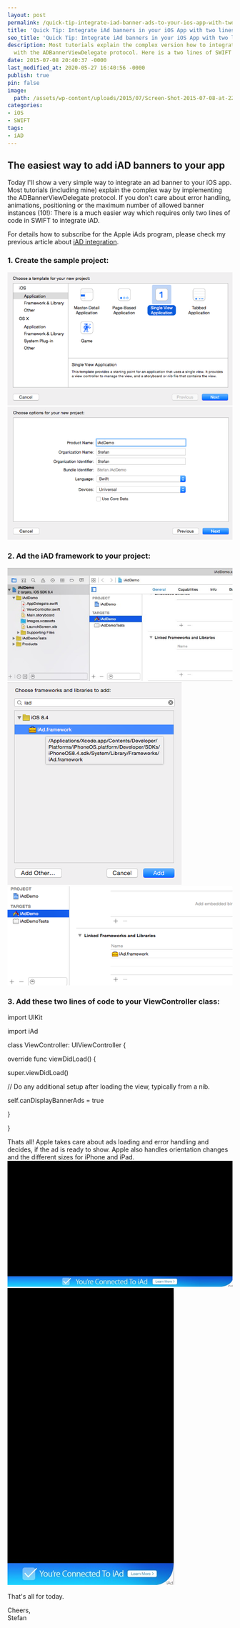 ```yaml
---
layout: post
permalink: /quick-tip-integrate-iad-banner-ads-to-your-ios-app-with-two-lines-of-code/
title: 'Quick Tip: Integrate iAd banners in your iOS App with two lines of code'
seo_title: 'Quick Tip: Integrate iAd banners in your iOS App with two lines of code'
description: Most tutorials explain the complex version how to integrate iAd banners
  with the ADBannerViewDelegate protocol. Here is a two lines of SWIFT code solution
date: 2015-07-08 20:40:37 -0000
last_modified_at: 2020-05-27 16:40:56 -0000
publish: true
pin: false
image:
  path: /assets/wp-content/uploads/2015/07/Screen-Shot-2015-07-08-at-22.01.17-1.jpg
categories:
- iOS
- SWIFT
tags:
- iAD
---
```

## The easiest way to add iAD banners to your app

Today I'll show a very simple way to integrate an ad banner to your iOS app. Most tutorials (including mine) explain the complex way by implementing the ADBannerViewDelegate protocol. If you don't care about error handling, animations, positioning or the maximum number of allowed banner instances (10!): There is a much easier way which requires only two lines of code in SWIFT to integrate iAD.

For details how to subscribe for the Apple iAds program, please check my previous article about [iAD integration](/how-to-implement-a-space-shooter-with-spritekit-and-swift-part-7-iad-integration " iAD integration").

### 1\. Create the sample project:

[![iAd Tutorial](/assets/wp-content/uploads/2015/07/Screen-Shot-2015-07-08-at-21.55.35.png)](/assets/wp-content/uploads/2015/07/Screen-Shot-2015-07-08-at-21.55.35.png) [![iAd Tutorial](/assets/wp-content/uploads/2015/07/Screen-Shot-2015-07-08-at-21.55.52.png)](/assets/wp-content/uploads/2015/07/Screen-Shot-2015-07-08-at-21.55.52.png)

### 2\. Ad the iAD framework to your project:

[![iAd Tutorial](/assets/wp-content/uploads/2015/07/Screen-Shot-2015-07-08-at-21.57.04-1.jpg)](/assets/wp-content/uploads/2015/07/Screen-Shot-2015-07-08-at-21.57.04-1.jpg) [![iAd Tutorial](/assets/wp-content/uploads/2015/07/Screen-Shot-2015-07-08-at-21.57.19.png)](/assets/wp-content/uploads/2015/07/Screen-Shot-2015-07-08-at-21.57.19.png) [![iAd Tutorial](/assets/wp-content/uploads/2015/07/Screen-Shot-2015-07-08-at-21.57.29.png)](/assets/wp-content/uploads/2015/07/Screen-Shot-2015-07-08-at-21.57.29.png)

### 3\. Add these two lines of code to your ViewController class:

import UIKit

import iAd

class ViewController: UIViewController {

override func viewDidLoad() {

super.viewDidLoad()

// Do any additional setup after loading the view, typically from a nib.

self.canDisplayBannerAds = true

}

}

Thats all! Apple takes care about ads loading and error handling and decides, if the ad is ready to show. Apple also handles orientation changes and the different sizes for iPhone and iPad. [![Integrate iAd](/assets/wp-content/uploads/2015/07/Screen-Shot-2015-07-08-at-22.01.17-1.jpg)](/assets/wp-content/uploads/2015/07/Screen-Shot-2015-07-08-at-22.01.17-1.jpg) [![iAd Tutorial](/assets/wp-content/uploads/2015/07/Screen-Shot-2015-07-08-at-22.01.36-1.jpg)](/assets/wp-content/uploads/2015/07/Screen-Shot-2015-07-08-at-22.01.36-1.jpg)

That's all for today.

Cheers,  
Stefan
